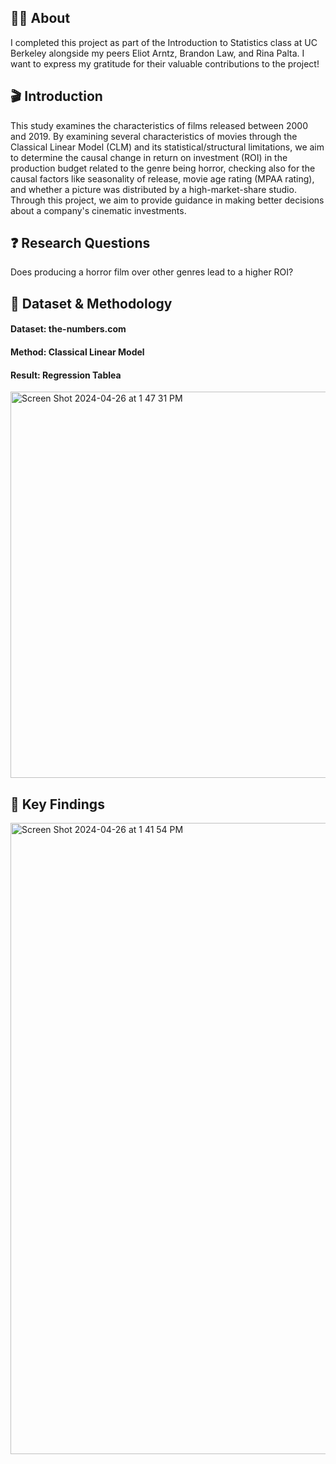## 👩‍🎓 About 
I completed this project as part of the Introduction to Statistics class at UC Berkeley alongside my peers Eliot Arntz, Brandon Law, and Rina Palta. I want to express my gratitude for their valuable contributions to the project!

## 🎬 Introduction
This study examines the characteristics of films released between 2000 and 2019. By examining several characteristics of movies through the Classical Linear Model (CLM) and its statistical/structural limitations, we aim to determine the causal change in return on investment (ROI) in the production budget related to the genre being horror, checking also for the causal factors like seasonality of release, movie age rating (MPAA rating), and whether a picture was distributed by a high-market-share studio. Through this project, we aim to provide guidance in making better decisions about a company's cinematic investments.

## ❓ Research Questions
Does producing a horror film over other genres lead to a higher ROI?

## 🔢 Dataset & Methodology 
#### Dataset: the-numbers.com

#### Method: Classical Linear Model 

#### Result: Regression Tablea 
<img width="618" alt="Screen Shot 2024-04-26 at 1 47 31 PM" src="https://github.com/phoebeyueh/203_statistics_movie_return/assets/130858240/9cdbaeef-9297-4eb9-80d5-08384c43e11c">

## 🔑 Key Findings 
<img width="1010" alt="Screen Shot 2024-04-26 at 1 41 54 PM" src="https://github.com/phoebeyueh/203_statistics_movie_return/assets/130858240/7a1b47e4-1819-4c4d-8bec-785dce7aa326">
